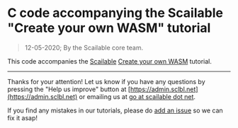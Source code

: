 # C code accompanying the Scailable "Create your own WASM" tutorial
> 12-05-2020; By the Scailable core team.

This code accompanies the [Scailable](https://www.scailable.net) [Create your own WASM](https://github.com/scailable/sclbl-tutorials/tree/master/sclbl-create-your-own-wasm) tutorial. 

----------


Thanks for your attention! Let us know if you have any questions by pressing the "Help us improve" button at [https://admin.sclbl.net](https://admin.sclbl.net) or emailing us at [go at scailable dot net](mailto:go@scailable.net).

If you find any mistakes in our tutorials, please do [add an issue](https://github.com/scailable/sclbl-tutorials/issues/new) so we can fix it asap!















